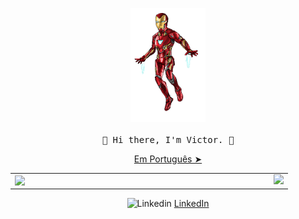 <!-- HEADER -->
<p align="center">
  <img src="./github/iromaan.gif" width="120px">
   <br><br>
  <samp>
    👋 Hi there, I'm Victor. 👋
  </samp>
  <p align="center"><a href="./README-ptbr.md">Em Português ➤</a></p>
  
</p>
<center>
<table bg-color="#000000">
  <tr>
      
  <td><img width="400px" align="left" src="https://github-readme-stats.vercel.app/api/top-langs/?username=vbeccare&hide=html,css&layout=compact&theme=vision-friendly-dark" /></td>
  <td><img src="https://github-readme-stats.vercel.app/api?username=vbeccare&show_icons=true,css&layout=compact&theme=vision-friendly-dark"/>
</td>
  </tr>   
</table>
</center>
<p align="center">
    <img src="https://user-images.githubusercontent.com/3603793/87078013-6b09a380-c1fa-11ea-9ca0-6789b1cafb1c.png" width="12" alt="Linkedin"> 
    <a href="https://www.linkedin.com/in/vbeccare" target="_blank" title="LinkedIn">LinkedIn</a>
  </p>
